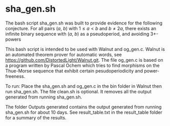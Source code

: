 # sha_gen.sh
The bash script sha_gen.sh was built to provide evidence for the following conjecture.
For all pairs ($a$, $b$) with $1 \leq a \lt b$ and $b \neq 2a$, there exists an infinite
binary sequence with ($a$, $b$) as a pseudoperiod, and avoiding 3+-powers

This bash script is intended to be used with Walnut and og_gen.c. 
Walnut is an automated theorem prover for automatic words, see https://github.com/DistortedLight/Walnut.git.
The file og_gen.c is based on a program written by Pascal Ochem which tries to find morphisms on the Thue-Morse sequence that exhibit certain pesudoperiodicity and power-freeness. 

To run:
Place the sha_gen.sh and og_gen.c in the bin folder in Walnut then run sha_gen.sh. 
The file clean.sh is optional. It removes all the output generated from running sha_gen.sh.  

The folder Outputs generated contains the output generated from running sha_gen.sh for about 10 days. 
See result_table.txt in the result_table folder for a summary of the results. 
